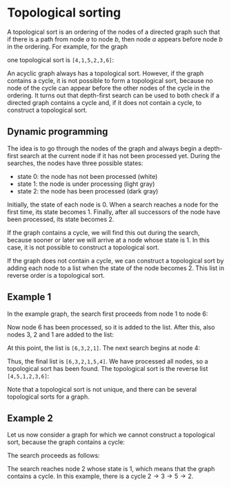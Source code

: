# Topological sorting

A topological sort is an ordering
of the nodes of a directed graph
such that if there is a path from node $a$ to node $b$,
then node $a$ appears before node $b$ in the ordering.
For example, for the graph

<script type="text/tikz">
\begin{tikzpicture}[scale=0.9]
\node[draw, circle] (1) at (1,5) {1};
\node[draw, circle] (2) at (3,5) {2};
\node[draw, circle] (3) at (5,5) {3};
\node[draw, circle] (4) at (1,3) {4};
\node[draw, circle] (5) at (3,3) {5};
\node[draw, circle] (6) at (5,3) {6};

\path[draw,thick,->,>=latex] (1) -- (2);
\path[draw,thick,->,>=latex] (2) -- (3);
\path[draw,thick,->,>=latex] (4) -- (1);
\path[draw,thick,->,>=latex] (4) -- (5);
\path[draw,thick,->,>=latex] (5) -- (2);
\path[draw,thick,->,>=latex] (5) -- (3);
\path[draw,thick,->,>=latex] (3) -- (6);
\end{tikzpicture}
</script>

one topological sort is
`[4,1,5,2,3,6]`:

<script type="text/tikz">
\begin{tikzpicture}[scale=0.9]
\node[draw, circle] (1) at (-6,0) {1};
\node[draw, circle] (2) at (-3,0) {2};
\node[draw, circle] (3) at (-1.5,0) {3};
\node[draw, circle] (4) at (-7.5,0) {4};
\node[draw, circle] (5) at (-4.5,0) {5};
\node[draw, circle] (6) at (-0,0) {6};

\path[draw,thick,->,>=latex] (1) edge [bend right=30] (2);
\path[draw,thick,->,>=latex] (2) -- (3);
\path[draw,thick,->,>=latex] (4) -- (1);
\path[draw,thick,->,>=latex] (4) edge [bend left=30] (5);
\path[draw,thick,->,>=latex] (5) -- (2);
\path[draw,thick,->,>=latex] (5) edge [bend left=30]  (3);
\path[draw,thick,->,>=latex] (3) -- (6);
\end{tikzpicture}
</script>

An acyclic graph always has a topological sort.
However, if the graph contains a cycle,
it is not possible to form a topological sort,
because no node of the cycle can appear
before the other nodes of the cycle in the ordering.
It turns out that depth-first search can be used
to both check if a directed graph contains a cycle
and, if it does not contain a cycle, to construct a topological sort.

## Dynamic programming

The idea is to go through the nodes of the graph
and always begin a depth-first search at the current node
if it has not been processed yet.
During the searches, the nodes have three possible states:

- state 0: the node has not been processed (white)
- state 1: the node is under processing (light gray)
- state 2: the node has been processed (dark gray)

Initially, the state of each node is 0.
When a search reaches a node for the first time,
its state becomes 1.
Finally, after all successors of the node have
been processed, its state becomes 2.

If the graph contains a cycle, we will find this out
during the search, because sooner or later
we will arrive at a node whose state is 1.
In this case, it is not possible to construct a topological sort.

If the graph does not contain a cycle, we can construct
a topological sort by 
adding each node to a list when the state of the node becomes 2.
This list in reverse order is a topological sort.

## Example 1

In the example graph, the search first proceeds
from node 1 to node 6:

<script type="text/tikz">
\begin{tikzpicture}[scale=0.9]
\node[draw, circle,fill=gray!40] (1) at (1,5) {1};
\node[draw, circle,fill=gray!40] (2) at (3,5) {2};
\node[draw, circle,fill=gray!40] (3) at (5,5) {3};
\node[draw, circle] (4) at (1,3) {4};
\node[draw, circle] (5) at (3,3) {5};
\node[draw, circle,fill=gray!80] (6) at (5,3) {6};

\path[draw,thick,->,>=latex] (4) -- (1);
\path[draw,thick,->,>=latex] (4) -- (5);
\path[draw,thick,->,>=latex] (5) -- (2);
\path[draw,thick,->,>=latex] (5) -- (3);
%\path[draw,thick,->,>=latex] (3) -- (6);

\path[draw=red,thick,->,line width=2pt] (1) -- (2);
\path[draw=red,thick,->,line width=2pt] (2) -- (3);
\path[draw=red,thick,->,line width=2pt] (3) -- (6);
\end{tikzpicture}
</script>

Now node 6 has been processed, so it is added to the list.
After this, also nodes 3, 2 and 1 are added to the list:

<script type="text/tikz">
\begin{tikzpicture}[scale=0.9]
\node[draw, circle,fill=gray!80] (1) at (1,5) {1};
\node[draw, circle,fill=gray!80] (2) at (3,5) {2};
\node[draw, circle,fill=gray!80] (3) at (5,5) {3};
\node[draw, circle] (4) at (1,3) {4};
\node[draw, circle] (5) at (3,3) {5};
\node[draw, circle,fill=gray!80] (6) at (5,3) {6};

\path[draw,thick,->,>=latex] (1) -- (2);
\path[draw,thick,->,>=latex] (2) -- (3);
\path[draw,thick,->,>=latex] (4) -- (1);
\path[draw,thick,->,>=latex] (4) -- (5);
\path[draw,thick,->,>=latex] (5) -- (2);
\path[draw,thick,->,>=latex] (5) -- (3);
\path[draw,thick,->,>=latex] (3) -- (6);
\end{tikzpicture}
</script>

At this point, the list is `[6,3,2,1]`.
The next search begins at node 4:

<script type="text/tikz">
\begin{tikzpicture}[scale=0.9]
\node[draw, circle,fill=gray!80] (1) at (1,5) {1};
\node[draw, circle,fill=gray!80] (2) at (3,5) {2};
\node[draw, circle,fill=gray!80] (3) at (5,5) {3};
\node[draw, circle,fill=gray!40] (4) at (1,3) {4};
\node[draw, circle,fill=gray!80] (5) at (3,3) {5};
\node[draw, circle,fill=gray!80] (6) at (5,3) {6};

\path[draw,thick,->,>=latex] (1) -- (2);
\path[draw,thick,->,>=latex] (2) -- (3);
\path[draw,thick,->,>=latex] (4) -- (1);
%\path[draw,thick,->,>=latex] (4) -- (5);
\path[draw,thick,->,>=latex] (5) -- (2);
\path[draw,thick,->,>=latex] (5) -- (3);
\path[draw,thick,->,>=latex] (3) -- (6);

\path[draw=red,thick,->,line width=2pt] (4) -- (5);
\end{tikzpicture}
</script>

Thus, the final list is `[6,3,2,1,5,4]`.
We have processed all nodes, so a topological sort has
been found.
The topological sort is the reverse list
`[4,5,1,2,3,6]`:

<script type="text/tikz">
\begin{tikzpicture}[scale=0.9]
\node[draw, circle] (1) at (3,0) {1};
\node[draw, circle] (2) at (4.5,0) {2};
\node[draw, circle] (3) at (6,0) {3};
\node[draw, circle] (4) at (0,0) {4};
\node[draw, circle] (5) at (1.5,0) {5};
\node[draw, circle] (6) at (7.5,0) {6};

\path[draw,thick,->,>=latex] (1) -- (2);
\path[draw,thick,->,>=latex] (2) -- (3);
\path[draw,thick,->,>=latex] (4) edge [bend left=30] (1);
\path[draw,thick,->,>=latex] (4) -- (5);
\path[draw,thick,->,>=latex] (5) edge [bend right=30] (2);
\path[draw,thick,->,>=latex] (5) edge [bend right=40] (3);
\path[draw,thick,->,>=latex] (3) -- (6);
\end{tikzpicture}
</script>

Note that a topological sort is not unique,
and there can be several topological sorts for a graph.

## Example 2

Let us now consider a graph for which we
cannot construct a topological sort,
because the graph contains a cycle:

<script type="text/tikz">
\begin{tikzpicture}[scale=0.9]
\node[draw, circle] (1) at (1,5) {1};
\node[draw, circle] (2) at (3,5) {2};
\node[draw, circle] (3) at (5,5) {3};
\node[draw, circle] (4) at (1,3) {4};
\node[draw, circle] (5) at (3,3) {5};
\node[draw, circle] (6) at (5,3) {6};

\path[draw,thick,->,>=latex] (1) -- (2);
\path[draw,thick,->,>=latex] (2) -- (3);
\path[draw,thick,->,>=latex] (4) -- (1);
\path[draw,thick,->,>=latex] (4) -- (5);
\path[draw,thick,->,>=latex] (5) -- (2);
\path[draw,thick,->,>=latex] (3) -- (5);
\path[draw,thick,->,>=latex] (3) -- (6);
\end{tikzpicture}
</script>

The search proceeds as follows:

<script type="text/tikz">
\begin{tikzpicture}[scale=0.9]
\node[draw, circle,fill=gray!40] (1) at (1,5) {1};
\node[draw, circle,fill=gray!40] (2) at (3,5) {2};
\node[draw, circle,fill=gray!40] (3) at (5,5) {3};
\node[draw, circle] (4) at (1,3) {4};
\node[draw, circle,fill=gray!40] (5) at (3,3) {5};
\node[draw, circle] (6) at (5,3) {6};

\path[draw,thick,->,>=latex] (4) -- (1);
\path[draw,thick,->,>=latex] (4) -- (5);
\path[draw,thick,->,>=latex] (3) -- (6);

\path[draw=red,thick,->,line width=2pt] (1) -- (2);
\path[draw=red,thick,->,line width=2pt] (2) -- (3);
\path[draw=red,thick,->,line width=2pt] (3) -- (5);
\path[draw=red,thick,->,line width=2pt] (5) -- (2);
\end{tikzpicture}
</script>

The search reaches node 2 whose state is 1,
which means that the graph contains a cycle.
In this example, there is a cycle
$2 \rightarrow 3 \rightarrow 5 \rightarrow 2$.
